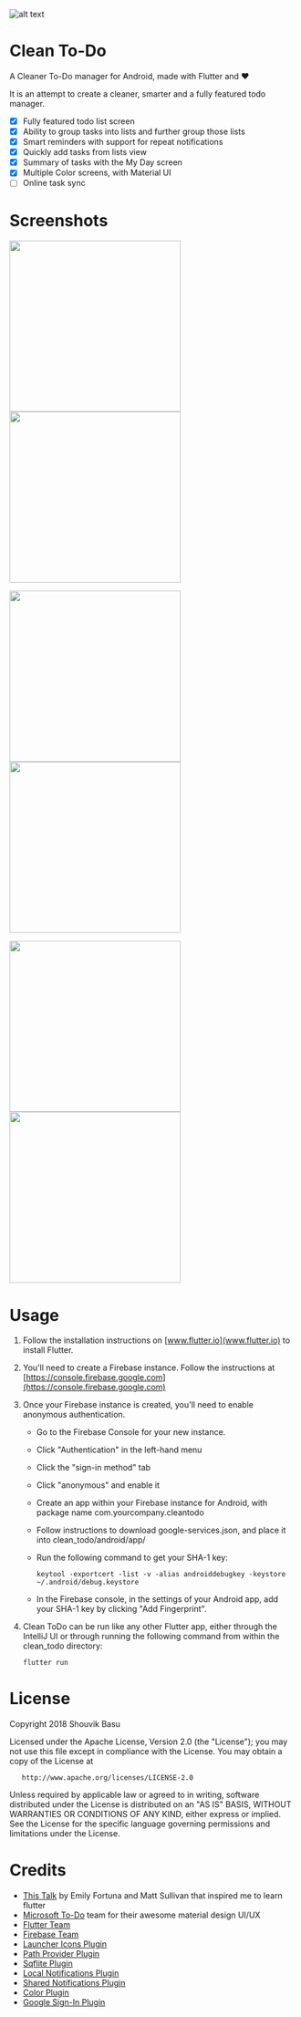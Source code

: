 


![alt text](https://github.com/babanomania/CleanToDO/raw/master/images/logo.png?raw=true "Clean To-Do")
# Clean To-Do

A Cleaner To-Do manager for Android, made with Flutter and ❤️

It is an attempt to create a cleaner, smarter and a fully featured todo manager.

- [x] Fully featured todo list screen 
- [x] Ability to group tasks into lists and further group those lists
- [x] Smart reminders with support for repeat notifications
- [x] Quickly add tasks from lists view
- [x] Summary of tasks with the My Day screen
- [x] Multiple Color screens, with Material UI
- [ ] Online task sync

# Screenshots

<img src="https://github.com/babanomania/CleanToDO/raw/master/images/framed/1_myday.png?raw=true" width="300"/><img src="https://github.com/babanomania/CleanToDO/raw/master/images/framed/2_todo.png?raw=true" width="300"/>
 
<img src="https://github.com/babanomania/CleanToDO/raw/master/images/framed/3_lists.png?raw=true" width="300"/><img src="https://github.com/babanomania/CleanToDO/raw/master/images/framed/6_add_task.png?raw=true" width="300"/>

<img src="https://github.com/babanomania/CleanToDO/raw/master/images/framed/5_edit_tasks.png?raw=true" width="300"/><img src="https://github.com/babanomania/CleanToDO/raw/master/images/framed/4_colors.png?raw=true" width="300"/>

# Usage

1. Follow the installation instructions on [www.flutter.io](www.flutter.io) to install Flutter.
2. You'll need to create a Firebase instance. Follow the instructions at [https://console.firebase.google.com](https://console.firebase.google.com)
3. Once your Firebase instance is created, you'll need to enable anonymous authentication.
    * Go to the Firebase Console for your new instance.
    * Click "Authentication" in the left-hand menu
    * Click the "sign-in method" tab
    * Click "anonymous" and enable it
    * Create an app within your Firebase instance for Android, with package name com.yourcompany.cleantodo
    * Follow instructions to download google-services.json, and place it into clean_todo/android/app/
    * Run the following command to get your SHA-1 key:
    
       ```
       keytool -exportcert -list -v -alias androiddebugkey -keystore ~/.android/debug.keystore
       ```
    * In the Firebase console, in the settings of your Android app, add your SHA-1 key by clicking "Add Fingerprint".

4. Clean ToDo can be run like any other Flutter app, either through the IntelliJ UI or through running the following command from within the clean_todo directory:

       flutter run

# License

Copyright 2018 Shouvik Basu

   Licensed under the Apache License, Version 2.0 (the "License");
   you may not use this file except in compliance with the License.
   You may obtain a copy of the License at

       http://www.apache.org/licenses/LICENSE-2.0

   Unless required by applicable law or agreed to in writing, software
   distributed under the License is distributed on an "AS IS" BASIS,
   WITHOUT WARRANTIES OR CONDITIONS OF ANY KIND, either express or implied.
   See the License for the specific language governing permissions and
limitations under the License.

# Credits

* [This Talk](https://www.youtube.com/watch?v=iflV0D0d1zQ) by Emily Fortuna and Matt Sullivan that inspired me to learn flutter
* [Microsoft To-Do](https://todo.microsoft.com/en-us) team for their awesome material design UI/UX
* [Flutter Team](https://github.com/flutter/)
* [Firebase Team](https://firebase.google.com/docs/auth/)
* [Launcher Icons Plugin](https://github.com/franzsilva/flutter_launcher_icons)
* [Path Provider Plugin](https://github.com/flutter/plugins/tree/master/packages/path_provider)
* [Sqflite Plugin](https://github.com/tekartik/sqflite)
* [Local Notifications Plugin](https://github.com/MaikuB/flutter_local_notifications)
* [Shared Notifications Plugin](https://github.com/flutter/plugins/tree/master/packages/shared_preferences)
* [Color Plugin](http://github.com/MichaelFenwick/Color)
* [Google Sign-In Plugin](https://github.com/flutter/plugins/tree/master/packages/google_sign_in)


